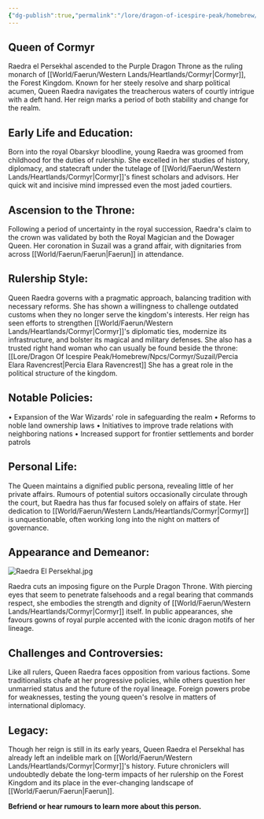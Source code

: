 ```yaml
---
{"dg-publish":true,"permalink":"/lore/dragon-of-icespire-peak/homebrew/npcs/cormyr/suzail/raedra-el-persekhal/"}
---
```


## Queen of Cormyr

Raedra el Persekhal ascended to the Purple Dragon Throne as the ruling monarch of [[World/Faerun/Western Lands/Heartlands/Cormyr\|Cormyr]], the Forest Kingdom. Known for her steely resolve and sharp political acumen, Queen Raedra navigates the treacherous waters of courtly intrigue with a deft hand. Her reign marks a period of both stability and change for the realm.

## Early Life and Education:

Born into the royal Obarskyr bloodline, young Raedra was groomed from childhood for the duties of rulership. She excelled in her studies of history, diplomacy, and statecraft under the tutelage of [[World/Faerun/Western Lands/Heartlands/Cormyr\|Cormyr]]'s finest scholars and advisors. Her quick wit and incisive mind impressed even the most jaded courtiers.

## Ascension to the Throne:

Following a period of uncertainty in the royal succession, Raedra's claim to the crown was validated by both the Royal Magician and the Dowager Queen. Her coronation in Suzail was a grand affair, with dignitaries from across [[World/Faerun/Faerun\|Faerun]] in attendance.

## Rulership Style:

Queen Raedra governs with a pragmatic approach, balancing tradition with necessary reforms. She has shown a willingness to challenge outdated customs when they no longer serve the kingdom's interests. Her reign has seen efforts to strengthen [[World/Faerun/Western Lands/Heartlands/Cormyr\|Cormyr]]'s diplomatic ties, modernize its infrastructure, and bolster its magical and military defenses. She also has a trusted right hand woman who can usually be found beside the throne: [[Lore/Dragon Of Icespire Peak/Homebrew/Npcs/Cormyr/Suzail/Percia Elara Ravencrest\|Percia Elara Ravencrest]] She has a great role in the political structure of the kingdom.

## Notable Policies:

• Expansion of the War Wizards' role in safeguarding the realm
• Reforms to noble land ownership laws
• Initiatives to improve trade relations with neighboring nations
• Increased support for frontier settlements and border patrols

## Personal Life:

The Queen maintains a dignified public persona, revealing little of her private affairs. Rumours of potential suitors occasionally circulate through the court, but Raedra has thus far focused solely on affairs of state. Her dedication to [[World/Faerun/Western Lands/Heartlands/Cormyr\|Cormyr]] is unquestionable, often working long into the night on matters of governance.

## Appearance and Demeanor:

![Raedra El Persekhal.jpg](/img/user/Images/Characters/npcs/Cormyr/Suzail/Raedra%20El%20Persekhal.jpg)

Raedra cuts an imposing figure on the Purple Dragon Throne. With piercing eyes that seem to penetrate falsehoods and a regal bearing that commands respect, she embodies the strength and dignity of [[World/Faerun/Western Lands/Heartlands/Cormyr\|Cormyr]] itself. In public appearances, she favours gowns of royal purple accented with the iconic dragon motifs of her lineage.

## Challenges and Controversies:

Like all rulers, Queen Raedra faces opposition from various factions. Some traditionalists chafe at her progressive policies, while others question her unmarried status and the future of the royal lineage. Foreign powers probe for weaknesses, testing the young queen's resolve in matters of international diplomacy.

## Legacy:

Though her reign is still in its early years, Queen Raedra el Persekhal has already left an indelible mark on [[World/Faerun/Western Lands/Heartlands/Cormyr\|Cormyr]]'s history. Future chroniclers will undoubtedly debate the long-term impacts of her rulership on the Forest Kingdom and its place in the ever-changing landscape of [[World/Faerun/Faerun\|Faerun]].

**Befriend or hear rumours to learn more about this person.**